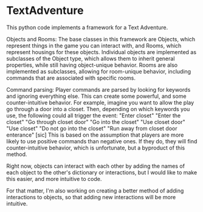 TextAdventure
=============

This python code implements a framework for a Text Adventure.

Objects and Rooms:
	The base classes in this framework are Objects, which represent things in the game you can interact with, and Rooms, which represent housings for these objects.
	Individual objects are implemented as subclasses of the Object type, which allows them to inherit general properties, while still having object-unique behavior.
	Rooms are also implemented as subclasses, allowing for room-unique behavior, including commands that are associated with specific rooms.
	
Command parsing:
	Player commands are parsed by looking for keywords and ignoring everything else. This can create some powerful, and some counter-intuitive behavior.
	For example, imagine you want to allow the play go through a door into a closet. Then, depending on which keywords you use, the following could all trigger the event:
		"Enter closet"
		"Enter the closet"
		"Go through closet door"
		"Go into the closet"
		"Use closet door"
		"Use closet"
		"Do not go into the closet"
		"Run away from closet door enterance" [sic]
	This is based on the assumption that players are more likely to use positive commands than negative ones. If they do, they will find counter-intuitive behavior, which is
	unfortunate, but a byproduct of this method.
	
Right now, objects can interact with each other by adding the names of each object to the other's dictionary or interactions, but I would like to make this easier, and more
intuitive to code.

For that matter, I'm also working on creating a better method of adding interactions to objects, so that adding new interactions will be more intuitive.